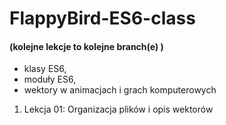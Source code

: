 FlappyBird-ES6-class
====================
#### (kolejne lekcje to kolejne branch(e) )
* klasy ES6,
* moduły ES6,
* wektory w animacjach i grach komputerowych

1. Lekcja 01: Organizacja plików i opis wektorów
